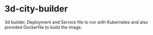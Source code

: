 # 3d-city-builder
3d builder, Deployment and Service file to run with Kubernetes and also provided Dockerfile to build the image.
